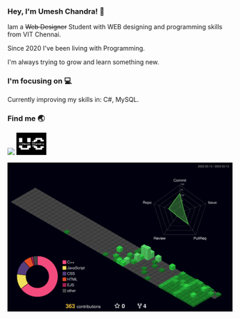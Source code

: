 ### Hey, I'm Umesh Chandra! 🤞

Iam a ~~Web Designer~~ Student with WEB designing and programming skills from VIT Chennai.

Since 2020 I've been living with Programming.

I'm always trying to grow and learn something new.

### I'm focusing on 💻

Currently improving my skills in: C#, MySQL.</br>

### Find me 🌏
<a href="https://www.linkedin.com/in/umesh-chandra-2928a6220/" target="_blank"><img src="https://i.imgur.com/RIefvk9.png" height="50px"></a>
<a href="https://www.umeshchandra.in" target="_blank"><img src="https://github.com/MrCuber/MrCuber/blob/main/Logo.png" height="50px"></a>

![](./profile-3d-contrib/profile-night-green.svg)
